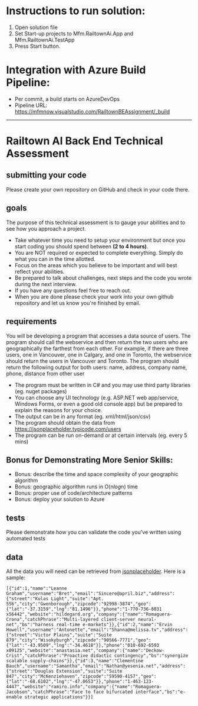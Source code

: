 # Instructions to run solution:
1. Open solution file
2. Set Start-up projects to Mfm.RailtownAi.App and Mfm.RailtownAi.TestApp
3. Press Start button.

# Integration with Azure Build Pipeline:
- Per commit, a build starts on AzureDevOps
- Pipeline URL: https://mfmnow.visualstudio.com/RailtownBEAssignment/_build

------

# Railtown AI  Back End Technical Assessment

## submitting your code

Please create your own repository on GitHub and check in your code there.

## goals

The purpose of this technical assessment is to gauge your abilities and to see how you approach a project.

- Take whatever time you need to setup your environment but once you start coding you should spend between **(2 to 4 hours)**.
- You are NOT required or expected to complete everything. Simply do what you can in the time allotted.
- Focus on the areas which you believe to be important and will best reflect your abilities.
- Be prepared to talk about challenges, next steps and the code you wrote during the next interview.
- If you have any questions feel free to reach out.
- When you are done please check your work into your own github repository and let us know you're finished by email.

## requirements

You will be developing a program that accesses a data source of users. The program should call the webservice and then return the two users who are geographically the farthest from each other. For example, if there are three users, one in Vancouver, one in Calgary, and one in Toronto, the webservice should return the users in Vancouver and Toronto. The program should return the following output for both users:
name, address, company name, phone, distance from other user

- The program must be written in C# and you may use third party libraries (eg. nuget packages)
- You can choose any UI technology (e.g. ASP.NET web app/service, Windows Forms, or even a good old console app) but be prepared to explain the reasons for your choice.
- The output can be in any format (eg. xml/html/json/csv)
- The program should obtain the data from https://jsonplaceholder.typicode.com/users 
- The program can be run on-demand or at certain intervals (eg. every 5 mins)
## Bonus for Demonstrating More Senior Skills:
- Bonus: describe the time and space complexity of your geographic algorithm
- Bonus: geographic algorithm runs in O(n*log*n) time
- Bonus: proper use of code/architecture patterns 
- Bonus: deploy your solution to Azure

## tests

Please demonstrate how you can validate the code you've written using automated tests

## data

All the data you will need can be retrieved from [jsonplaceholder](https://jsonplaceholder.typicode.com/users). Here is a sample: 

`
[{"id":1,"name":"Leanne Graham","username":"Bret","email":"Sincere@april.biz","address":{"street":"Kulas Light","suite":"Apt. 556","city":"Gwenborough","zipcode":"92998-3874","geo":{"lat":"-37.3159","lng":"81.1496"}},"phone":"1-770-736-8031 x56442","website":"hildegard.org","company":{"name":"Romaguera-Crona","catchPhrase":"Multi-layered client-server neural-net","bs":"harness real-time e-markets"}},{"id":2,"name":"Ervin Howell","username":"Antonette","email":"Shanna@melissa.tv","address":{"street":"Victor Plains","suite":"Suite 879","city":"Wisokyburgh","zipcode":"90566-7771","geo":{"lat":"-43.9509","lng":"-34.4618"}},"phone":"010-692-6593 x09125","website":"anastasia.net","company":{"name":"Deckow-Crist","catchPhrase":"Proactive didactic contingency","bs":"synergize scalable supply-chains"}},{"id":3,"name":"Clementine Bauch","username":"Samantha","email":"Nathan@yesenia.net","address":{"street":"Douglas Extension","suite":"Suite 847","city":"McKenziehaven","zipcode":"59590-4157","geo":{"lat":"-68.6102","lng":"-47.0653"}},"phone":"1-463-123-4447","website":"ramiro.info","company":{"name":"Romaguera-Jacobson","catchPhrase":"Face to face bifurcated interface","bs":"e-enable strategic applications"}}]
`
